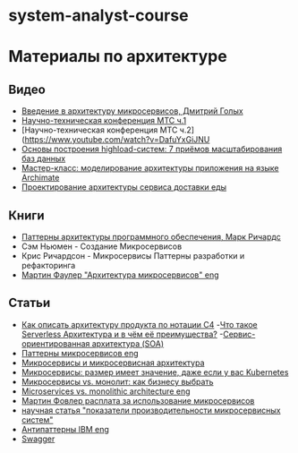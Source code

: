 # system-analyst-course

# Материалы по архитектуре
## Видео
- [Введение в архитектуру микросервисов, Дмитрий Голых](https://www.youtube.com/watch?v=jL6DQzrh4I0)
- [Научно-техническая конференция МТС ч.1](https://www.youtube.com/watch?v=ZkQmpC9zHCg)
- [Научно-техническая конференция МТС ч.2](https://www.youtube.com/watch?v=DafuYxGiJNU
- [Основы построения highload-систем: 7 приёмов масштабирования баз данных](https://www.youtube.com/watch?v=dpttAQfbC94&list=PLQGve2f3j-H1LHjDybCsQEP9VO8E-Sauw&index=3)
- [Мастер-класс: моделирование архитектуры приложения на языке Archimate](https://www.youtube.com/watch?v=_CJI3aRSHGw)
- [Проектирование архитектуры сервиса доставки еды](https://www.youtube.com/watch?v=mr3pywHOz7I)

## Книги
- [Паттерны архитектуры программного обеспечения, Марк Ричардс](https://systems.education/software-architecture-patterns)
- Сэм Ньюмен - Создание Микросервисов
- Крис Ричардсон - Микросервисы Паттерны разработки и рефакторинга
- [Мартин Фаулер "Архитектура микросервисов" eng](https://martinfowler.com/microservices/)

## Статьи
- [Как описать архитектуру продукта по нотации C4](https://habr.com/ru/articles/565658/)
-[Что такое Serverless Архитектура и в чём её преимущества?](https://mkdev.me/ru/posts/chto-takoe-serverless-arhitektura-i-v-chyom-eyo-preimuschestva)
-[Сервис-ориентированная архитектура (SOA)](https://habr.com/ru/companies/vk/articles/342526/)
- [Паттерны микросервисов eng](https://microservices.io/patterns/microservices.html)
- [Микросервисы и микросервисная архитектура](https://www.atlassian.com/ru/microservices)
- [Микросервисы: размер имеет значение, даже если у вас Kubernetes](https://habr.com/ru/companies/flant/articles/424531/)
- [Микросервисы vs. монолит: как бизнесу выбрать](https://www.itweek.ru/management/article/detail.php?ID=225503)
- [Microservices vs. monolithic architecture eng](https://www.atlassian.com/ru/microservices/microservices-architecture/microservices-vs-monolith)
- [Мартин Фовлер расплата за использование микросервисов](https://martinfowler.com/articles/microservice-trade-offs.html)
- [научная статья "показатели производительности микросервисных систем"](https://cyberleninka.ru/article/n/pokazateli-proizvoditelnosti-mikroservisnyh-sistem/viewer)
- [Антипаттерны IBM eng](https://www.ibm.com/fr-fr/topics/microservices)
- [Swagger](https://app.swaggerhub.com/home)
